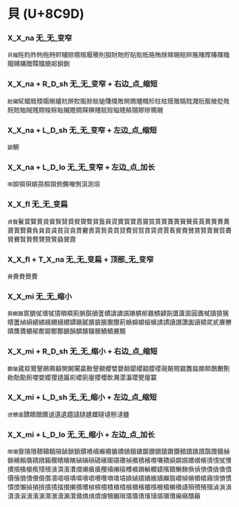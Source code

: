 # 貝 (U+8C9D)
 
### X_X_na 无_无_变窄
`貝贚`㲘䝧䝫䝭䝯䝰䝲䝵䝶䝼䞀䞁䞉則狽財貤貯貼貽貾賂賄賕賗賜賠賥賬賭賯賰賱賳賵賻購贈贉贎贖郥鋇鍘

### X_X_na + R_D_sh 无_无_变窄 + 右边_点_缩短
`賍贜`䝪䝻䝽䞂䞅䞆䞊貥賆賋賑賒賧賶賺贌敗䝹鵙贐㰄䝩䝬䝮䝸䞃䞈戝濺貦販貱貶貹貺賅賉賊賎賏賐賖賘贓贍賙賝賟賤賦賩賹贃贆贘賿贂䴍䞋

### X_X_na + L_D_sh 无_无_变窄 + 左边_点_缩短
`鼰`鰂

### X_X_na + L_D_lo 无_无_变窄 + 左边_点_加长
`唄`㛝㸽珼蛽孭梖䟺側儩囎惻浿測垻

### X_X_fl 无_无_变扁
`貞䰖`鬢䆬䉯䔈䝨䝱䝷䝺䝾䝳䞄䞇䩀䰎員寊實寳寶慐竇筫篔篢簀簣簤籫萯蒷蔶蕒蕡蕢薋薲藖藚負貟貢貣貧貨貪貫靌責貰貲貴買貸費貿賀賁賃資賈賌賓賚賛賞賢賣賨質賮賲賽贀贄贅贇贊贒贔贙霣

### X_X_fl + T_X_na 无_无_变扁 + 顶部_无_变窄
`賷`賫貵䝿䝴

### X_X_mi 无_无_缩小
`貭鱡㔶`賔䐣㒃㙺㹑㺓䁚䁲䈟䐝䑇䒈䕚䗰䜋䜖䜠䠭䠿䣔䨈䯣䶦劕匱匵圎圓圚樲牘獖獱皟籄緽縜績繢繽纉續纘罆聵膩膭膹臏臔臢萴蝜蟘蟦蠀蠙謮謴讀讃讚讟豄豶貮貳賡賸賾贋贗軉鄖鄪鄮鄼酇靧韻馩馪驞髕鰿鱝黂黷

### X_X_mi + R_D_sh 无_无_缩小 + 右边_点_缩短
`鸚皾`蕆㕢鸎鑍鶰鷶顮閴闝闠贏贁譻覿蠳蠈蘡翸罌纓䎙䑍䙬䚋䚍䚑䚔䨉䪥䫟䫭䴅䴐劗勛勣勩厠嚶嬰孆孾尵屭崱巊廁廮攖櫻歕瀃瀴灜瓔甖癭籯

### X_X_mi + L_D_sh 无_无_缩小 + 左边_点_缩短
`䢙戇䢱`靅饋饙饡遉遦遺趲讉䑊䟄䟎䪋壝戅瀢䀍

### X_X_mi + L_D_lo 无_无_缩小 + 左边_点_加长
`嗩瓎`齎隤隫鞼韇韥隕鍞鎖鎻鏆襀襩襰襸鐀鐨鐼鑌鑎鑕鑚鑜鑟鑦鑽轒蹟蹪躀躓躦贛赬贑贕賴藬耫羵籟穳瞔瞶矉碵碽磒磧礗礥礩礸禎禶積穦㘋㘔㚍㜏㜥㜱㜺㠝㡦㣱㥽㦐㦫㩌㩫㯯㯽㰓㱴㱵㵅㵋㵑㵒㸇㸊㿉㿎䂎䄣䄤䆅䊧䙡䠝䡠䡽䥊䧬䩿䲚䵀偩偵傊債僋僓僨價儐償儥儧儨儹凟嗊嗿嘖嘪嘳噴嚽囋塤墤墳媍媜嫧嬇嬪嬻嬾屓巑幀幊幘幩廭愩愪慣憒憤懶揁損摃摜撌擯攅攋攢曊楨槓樌樍樻橨橮檟檳櫃櫍櫕櫝櫴欑歵殞殨殯殰湞溑溳漬潰澬濆濱濵濻濽瀆瀨灒灨熉熕燌燲犢獺瑣瑻璝璳璸瓄瓆瓉瓚癩癪穨藾

